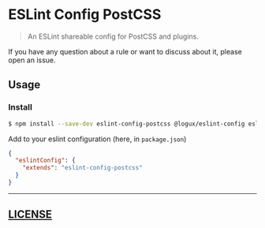 # ESLint Config PostCSS

> An ESLint shareable config for PostCSS and plugins.

If you have any question about a rule or want to discuss about it, please open an issue.

## Usage

### Install

```sh
$ npm install --save-dev eslint-config-postcss @logux/eslint-config eslint-config-standard eslint-plugin-promise eslint-plugin-jest eslint-plugin-node eslint-plugin-standard eslint-plugin-security eslint-plugin-import eslint-plugin-prefer-let
```

Add to your eslint configuration (here, in `package.json`)

```json
{
  "eslintConfig": {
    "extends": "eslint-config-postcss"
  }
}
```

---

## [LICENSE](LICENSE)
